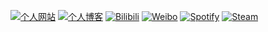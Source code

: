 [![个人网站](https://img.shields.io/badge/网络驿站-MySite-green?style=for-the-badge)](https://webrelay.cn/) [![个人博客](https://img.shields.io/badge/青橙-MyBlog-orange?style=for-the-badge)](https://blog.webrelay.cn/) [![Bilibili](https://img.shields.io/badge/青木登-Bilibili-blue?logo=bilibili&style=for-the-badge)](https://space.bilibili.com/88877294) [![Weibo](https://img.shields.io/badge/李青木登-Weibo-red?logo=sina%20weibo&style=for-the-badge)](https://weibo.com/orangelegy) [![Spotify](https://img.shields.io/badge/青橙-Spotify-green?logo=spotify&style=for-the-badge)](https://open.spotify.com/user/31t3l5qo65q67g2nudyopovt6kgi) [![Steam](https://img.shields.io/badge/orangelegy-Steam-lightgrey?logo=steam&style=for-the-badge)](https://steamcommunity.com/profiles/76561198844194439/)

<!--
**orangelegy/orangelegy** is a ✨ _special_ ✨ repository because its `README.md` (this file) appears on your GitHub profile.

Here are some ideas to get you started:

- 🔭 I’m currently working on ...
- 🌱 I’m currently learning ...
- 👯 I’m looking to collaborate on ...
- 🤔 I’m looking for help with ...
- 💬 Ask me about ...
- 📫 How to reach me: ...
- 😄 Pronouns: ...
- ⚡ Fun fact: ...
-->
